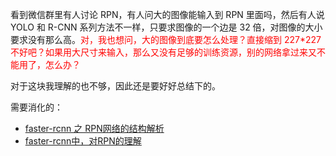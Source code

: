 


看到微信群里有人讨论 RPN，有人问大的图像能输入到 RPN 里面吗，然后有人说 YOLO 和 R-CNN 系列方法不一样，只要求图像的一个边是 32 倍，对图像的大小要求没有那么高。<span style="color:red;">对，我也想问，大的图像到底要怎么处理？直接缩到 227*227 不好吧？如果用大尺寸来输入，那么又没有足够的训练资源，别的网络拿过来又不能用了，怎么办？</span>


对于这块我理解的也不够，因此还是要好好总结下的。

需要消化的：

- [faster-rcnn 之 RPN网络的结构解析](https://blog.csdn.net/sloanqin/article/details/51545125)
- [faster-rcnn中，对RPN的理解](https://blog.csdn.net/ying86615791/article/details/72788414)
